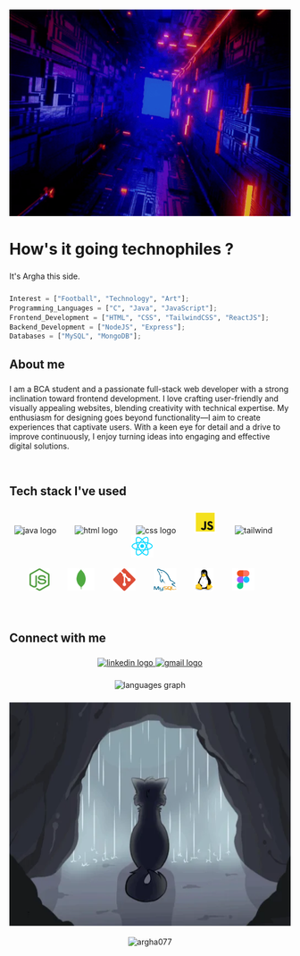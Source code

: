 ###

<div align="center">
  <img height="370" src="https://github.com/Argha077/Argha077/blob/main/banner.gif?raw=true"  />
</div>

###

<h1 align="left">How's it going technophiles ?</h1>

###

<p align="left">It's Argha this side.</p>


###

``` python
Interest = ["Football", "Technology", "Art"];
Programming_Languages = ["C", "Java", "JavaScript"];
Frontend_Development = ["HTML", "CSS", "TailwindCSS", "ReactJS"];
Backend_Development = ["NodeJS", "Express"];
Databases = ["MySQL", "MongoDB"];

```

###

<h2 align="left">About me</h2>

###

<p align="left"> 
I am a BCA student and a passionate full-stack web developer with a strong inclination toward frontend development. I love crafting user-friendly and visually appealing websites, blending creativity with technical expertise. My enthusiasm for designing goes beyond functionality—I aim to create experiences that captivate users. With a keen eye for detail and a drive to improve continuously, I enjoy turning ideas into engaging and effective digital solutions.
 </p>

<br>

###


<h2 align="left">Tech stack I've used </h2>

###

<div align="left">
</div>

###

<div align="center">
  
  <img src="https://letstacle.com/wp-content/uploads/2020/12/java-icon-transpaarent.png" height="40" alt="java logo"  />
  <img width="25" />
  <img src="https://cdn.jsdelivr.net/gh/devicons/devicon/icons/html5/html5-original.svg" height="40" alt="html logo"  />
  <img width="25" />
   <img src="https://logospng.org/download/css-3/logo-css-3-2048.png" height="40" alt="css logo"  />
  <img width="25" />
  <img src="https://github.com/isudiptodas/isudiptodas/blob/main/js_logo.png" height="40" alt="js" />
  <img width="25" />
  <img src="https://upload.wikimedia.org/wikipedia/commons/thumb/d/d5/Tailwind_CSS_Logo.svg/1024px- Tailwind_CSS_Logo.svg.png?20230715030042" height="30" alt="tailwind" />
  <img width="20" />
  <img src="https://github.com/isudiptodas/isudiptodas/blob/main/react.png" height="40" alt="react" />
  <img width="25" />
  <br><br>
  <img src="https://github.com/isudiptodas/isudiptodas/blob/main/node-js.svg" height="40" alt="nodeJS" />
  <img width="25" />
  <img src="https://github.com/isudiptodas/isudiptodas/blob/main/mongodb.png" height="40" alt="mongodb" />
  <img width="25" />
  <img src="https://github.com/isudiptodas/isudiptodas/blob/main/git.png" height="40" alt="git" />
  <img width="25" />
  <img src="https://github.com/isudiptodas/isudiptodas/blob/main/mysql.png" height="40" alt="mysql" />
  <img width="25" />
  <img src="https://github.com/isudiptodas/isudiptodas/blob/main/linux.png" height="40" alt="linux" />
  <img width="25" />
  <img src="https://github.com/isudiptodas/isudiptodas/blob/main/figma.png" height="40" alt="figma" />
  <img width="25" />


</div>

###

<div align="center">    

</div>
<br>

###

<h2 align="left">Connect with me </h2>

###

<div align="center">
  <a href="https://www.linkedin.com/in/argha-banik-0511ba257?utm_source=share&utm_campaign=share_via&utm_content=profile&utm_medium=android_app" target="_blank">
    <img src="https://itcnet.gr/wp-content/uploads/2020/09/Linkedin-logo-on-transparent-Background-PNG-.png" height="40" alt="linkedin logo"  />
  </a>
  
  <a href="mailto:arghab320@gmail.com" target="_blank">
    <img src="https://iconape.com/wp-content/uploads/1/11/gmail-02.png" height="40" alt="gmail logo"  />
  </a>
  
</div>

###

<div align="center">
   <img src="https://github-readme-stats.vercel.app/api/top-langs?username=argha077&locale=en&hide_title=false&layout=compact&card_width=320&langs_count=5&theme=dracula&hide_border=false" height="150" alt="languages graph"  />

  <br>

</div>

###

<div align="center">
  <img height="400" src="https://github.com/Argha077/Argha077/blob/main/cat.gif?raw=true"  />
</div>

<br>

<div align="center">
 <img src="https://komarev.com/ghpvc/?username=argha077&label=Profile%20views&color=0e75b6&style=flat" alt="argha077" /> 
</div>

###
